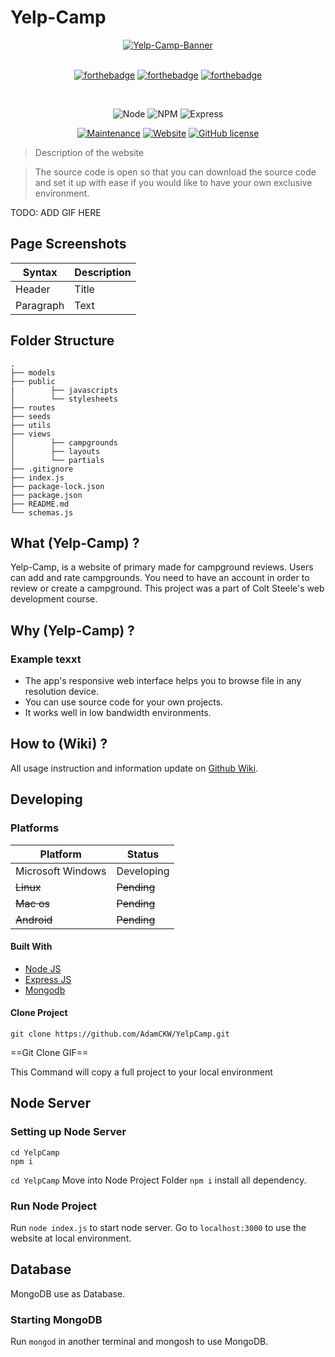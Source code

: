 # Yelp-Camp

<div align="center">
    <a href="/">
        <img src="" alt="Yelp-Camp-Banner" crossorigin>
    </a>
</div>
<br />

<div align="center">

[![forthebadge](https://forthebadge.com/images/badges/uses-html.svg)](https://forthebadge.com)
[![forthebadge](https://forthebadge.com/images/badges/made-with-javascript.svg)](https://forthebadge.com)
[![forthebadge](https://forthebadge.com/images/badges/uses-css.svg)](https://forthebadge.com)

<br />

![Node](https://img.shields.io/badge/node-v16.16.0-green)
![NPM](https://img.shields.io/badge/npm-v8.11.0-green)
![Express](https://img.shields.io/badge/express-v4.18.1-green)

[![Maintenance](https://img.shields.io/badge/Maintained%3F-yes-green.svg)](https://github.com/AdamCKW/YelpCamp/graphs/commit-activity)
[![Website](https://img.shields.io/website-down-up-red-green/http/shields.io.svg)]()
[![GitHub license](https://img.shields.io/badge/license-MIT-blue.svg?style=flat-square)]()

</div>

> Description of the website

> The source code is open so that you can download the source code and set it up with ease if you would like to have your own exclusive environment.

TODO: ADD GIF HERE

## Page Screenshots

| Syntax    | Description |
| --------- | ----------- |
| Header    | Title       |
| Paragraph | Text        |

## Folder Structure

    .
    ├── models
    ├── public
    |        ├── javascripts
    │        └── stylesheets
    ├── routes
    ├── seeds
    ├── utils
    ├── views
    │        ├── campgrounds
    │        ├── layouts
    │        └── partials
    ├── .gitignore
    ├── index.js
    ├── package-lock.json
    ├── package.json
    ├── README.md
    └── schemas.js

## What (Yelp-Camp) ?

Yelp-Camp, is a website of primary made for campground reviews. Users can add and rate campgrounds. You need to have an account in order to review or create a campground. This project was a part of Colt Steele's web development course.

## Why (Yelp-Camp) ?

### Example texxt

-   The app's responsive web interface helps you to browse file in any resolution device.
-   You can use source code for your own projects.
-   It works well in low bandwidth environments.

## How to (Wiki) ?

All usage instruction and information update on [Github Wiki](https://github.com/).

## Developing

### Platforms

| Platform          | Status      |
| ----------------- | ----------- |
| Microsoft Windows | Developing  |
| ~~Linux~~         | ~~Pending~~ |
| ~~Mac os~~        | ~~Pending~~ |
| ~~Android~~       | ~~Pending~~ |

#### Built With

-   [Node JS](https://nodejs.org/en/)
-   [Express JS](https://expressjs.com/)
-   [Mongodb](https://www.mongodb.com/)

#### Clone Project

```shell
git clone https://github.com/AdamCKW/YelpCamp.git
```

==Git Clone GIF==

This Command will copy a full project to your local environment

## Node Server

### Setting up Node Server

```shell
cd YelpCamp
npm i
```

`cd YelpCamp` Move into Node Project Folder
`npm i` install all dependency.

### Run Node Project

Run `node index.js` to start node server.
Go to `localhost:3000` to use the website at local environment.

## Database

MongoDB use as Database.

### Starting MongoDB

Run `mongod` in another terminal and mongosh to use MongoDB.
